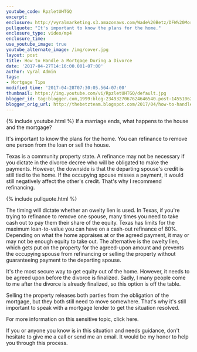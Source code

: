 ```yaml
---
youtube_code: RpzletUHTGQ
excerpt:
enclosure: http://vyralmarketing.s3.amazonaws.com/Wade%20Betz/DFW%20Mortgage%20Lender-%20How%20to%20Handle%20a%20Mortgage%20During%20a%20Divorce.mp4
pullquote: "It's important to know the plans for the home."
enclosure_type: video/mp4
enclosure_time:
use_youtube_image: true
youtube_alternate_image: /img/cover.jpg
layout: post
title: How to Handle a Mortgage During a Divorce
date: '2017-04-27T14:16:00.001-07:00'
author: Vyral Admin
tags:
- Mortgage Tips
modified_time: '2017-04-28T07:30:05.564-07:00'
thumbnail: https://img.youtube.com/vi/RpzletUHTGQ/default.jpg
blogger_id: tag:blogger.com,1999:blog-2349327067624646540.post-1455106220869977752
blogger_orig_url: http://thebetzteam.blogspot.com/2017/04/how-to-handle-mortgage-during-divorce.html
---
```

{% include youtube.html %}
If a marriage ends, what happens to the house and the mortgage?

It's important to know the plans for the home. You can refinance to remove one person from the loan or sell the house.

Texas is a community property state. A refinance may not be necessary if you dictate in the divorce decree who will be obligated to make the payments. However, the downside is that the departing spouse's credit is still tied to the home. If the occupying spouse misses a payment, it would still negatively affect the other's credit. That's why I recommend refinancing.

{% include pullquote.html %}

The timing will dictate whether an owelty lien is used. In Texas, if you're trying to refinance to remove one spouse, many times you need to take cash out to pay them their share of the equity. Texas has limits for the maximum loan-to-value you can have on a cash-out refinance of 80%. Depending on what the home appraises at or the agreed payment, it may or may not be enough equity to take out. The alternative is the owelty lien, which gets put on the property for the agreed-upon amount and prevents the occupying spouse from refinancing or selling the property without guaranteeing payment to the departing spouse.

It's the most secure way to get equity out of the home. However, it needs to be agreed upon before the divorce is finalized. Sadly, I many people come to me after the divorce is already finalized, so this option is off the table.

Selling the property releases both parties from the obligation of the mortgage, but they both still need to move somewhere. That's why it's still important to speak with a mortgage lender to get the situation resolved.

For more information on this sensitive topic, click here.

If you or anyone you know is in this situation and needs guidance, don't hesitate to give me a call or send me an email. It would be my honor to help you through this process.
